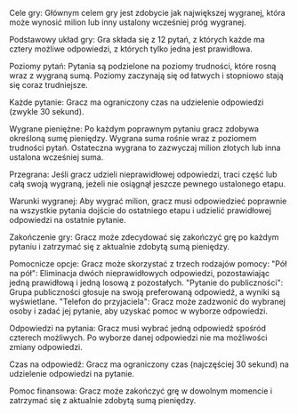 Cele gry:
  Głównym celem gry jest zdobycie jak największej wygranej, która może wynosić milion lub inny ustalony wcześniej próg wygranej.

Podstawowy układ gry:
  Gra składa się z 12 pytań, z których każde ma cztery możliwe odpowiedzi, z których tylko jedna jest prawidłowa.

Poziomy pytań:
  Pytania są podzielone na poziomy trudności, które rosną wraz z wygraną sumą. Poziomy zaczynają się od łatwych i stopniowo stają się coraz trudniejsze.

Każde pytanie:
  Gracz ma ograniczony czas na udzielenie odpowiedzi (zwykle 30 sekund).

Wygrane pieniężne:
  Po każdym poprawnym pytaniu gracz zdobywa określoną sumę pieniędzy.
  Wygrana suma rośnie wraz z poziomem trudności pytań. Ostateczna wygrana to zazwyczaj milion złotych lub inna ustalona wcześniej suma.

Przegrana:
  Jeśli gracz udzieli nieprawidłowej odpowiedzi, traci część lub całą swoją wygraną, jeżeli nie osiągnął jeszcze pewnego ustalonego etapu.

Warunki wygranej:
  Aby wygrać milion, gracz musi odpowiedzieć poprawnie na wszystkie pytania dojście do ostatniego etapu i udzielić prawidłowej odpowiedzi na ostatnie pytanie.

Zakończenie gry:
  Gracz może zdecydować się zakończyć grę po każdym pytaniu i zatrzymać się z aktualnie zdobytą sumą pieniędzy.

Pomocnicze opcje:
  Gracz może skorzystać z trzech rodzajów pomocy:
    "Pół na pół": Eliminacja dwóch nieprawidłowych odpowiedzi, pozostawiając jedną prawidłową i jedną losową z pozostałych.
    "Pytanie do publiczności": Grupa publiczności głosuje na swoją preferowaną odpowiedź, a wyniki są wyświetlane.
    "Telefon do przyjaciela": Gracz może zadzwonić do wybranej osoby i zadać jej pytanie, aby uzyskać pomoc w wyborze odpowiedzi.

Odpowiedzi na pytania:
  Gracz musi wybrać jedną odpowiedź spośród czterech możliwych. Po wyborze danej odpowiedzi nie ma możliwości zmiany odpowiedzi.

Czas na odpowiedź:
  Gracz ma ograniczony czas (najczęściej 30 sekund) na udzielenie odpowiedzi na pytanie.

Pomoc finansowa:
  Gracz może zakończyć grę w dowolnym momencie i zatrzymać się z aktualnie zdobytą sumą pieniędzy.
